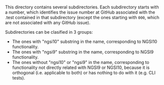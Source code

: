 This directory contains several subdirectories. Each subdirectory starts with a number, which identifies the issue number at GitHub associated with the .test contained in that subdirectory (except the ones starting with `000`, which are not associated with any GitHub issue).

Subdirectories can be clasified in 3 groups:

* The ones with "ngsi10" substring in the name, corresponding to NGSI10 functionality.
* The ones with "ngsi9" substring in the name, corresponding to  NGSI9 functionality.
* The ones without "ngsi10" or "ngsi9" in the name, corresponding to functionality not directly related with NGSI9 or NGSI10, because it is orthogonal (i.e. applicable to both) or has nothing to do with it (e.g. CLI tests).
